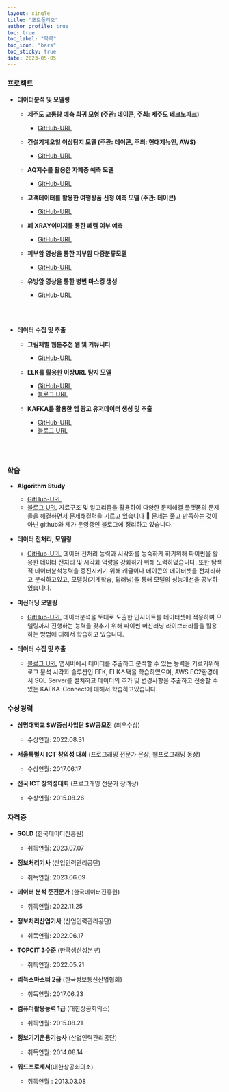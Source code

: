 ```yaml
---
layout: single
title: "포트폴리오"
author_profile: true
toc: true
toc_label: "목록"
toc_icon: "bars"
toc_sticky: true
date: 2023-05-05
---
```


### 프로젝트

- **데이터분석 및 모델링**

  - **제주도 교통량 예측 회귀 모형 (주관: 데이콘, 주최: 제주도 테크노파크)**
    - [GitHub-URL](https://github.com/Jongwon0280/DataContest/tree/master/JejuPrediction)

  - **건설기계오일 이상탐지 모델 (주관: 데이콘, 주최: 현대제뉴인, AWS)**
    - [GitHub-URL](https://github.com/Jongwon0280/DataContest/tree/master/OilAnomalyDetection)

  - **AQ지수를 활용한 자폐증 예측 모델**
    - [GitHub-URL](https://github.com/Jongwon0280/EDA-Study-and-Kaggle-Lab/blob/main/캐글데이터EDA/Autism_Screening.ipynb)

  - **고객데이터를 활용한 여행상품 신청 예측 모델 (주관: 데이콘)**
    - [GitHub-URL](https://github.com/Jongwon0280/DataContest/tree/master/TravelPrediction)

  - **폐 XRAY이미지를 통한 폐렴 여부 예측**
    - [GitHub-URL](https://github.com/Jongwon0280/EDA-Study-and-Kaggle-Lab/blob/main/캐글데이터EDA/Chest_Pneumonia.ipynb)

  - **피부암 영상을 통한 피부암 다중분류모델**
    - [GitHub-URL](https://github.com/Jongwon0280/EDA-Study-and-Kaggle-Lab/blob/main/캐글데이터EDA/SkinCancerClassification.ipynb)

  - **유방암 영상을 통한 병변 마스킹 생성**
    - [GitHub-URL](https://github.com/Jongwon0280/EDA-Study-and-Kaggle-Lab/blob/main/캐글데이터EDA/SkinCancerClassification.ipynb)



<br><br>



- **데이터 수집 및 추출**

  - **그림체별 웹툰추천 웹 및 커뮤니티**
    - [GitHub-URL](https://github.com/Jongwon0280/Recommendation-Webtoon-Web)

  - **ELK를 활용한 이상URL 탐지 모델**
    - [GitHub-URL](https://github.com/Jongwon0280/ELK-Study-and-Project)
    - [블로그 URL](https://jongwon0280.github.io/project/ELK-MalURL/)

  - **KAFKA를 활용한 앱 광고 유저데이터 생성 및 추출**
    - [GitHub-URL](https://github.com/Jongwon0280/KAFKA-Study-and-Project)
    - [블로그 URL](https://jongwon0280.github.io/project/KAFKA-setup-프로젝트(1)/)

<br><br>

### 학습

- **Algorithm Study**
  - [GitHub-URL](https://github.com/Jongwon0280/AlgorithmStudy)
  - [블로그 URL](https://jongwon0280.github.io/categories/PS)
	자료구조 및 알고리즘을 활용하여 다양한 문제해결 플랫폼의 문제들을 해결하면서 문제해결력을 기르고 있습니다 🙂 
	문제는 풀고 만족하는 것이 아닌 github와 제가 운영중인 블로그에 정리하고 있습니다.
    

- **데이터 전처리, 모델링**
  - [GitHub-URL](https://github.com/Jongwon0280/EDA-Study-and-Kaggle-Lab)
	 데이터 전처리 능력과 시각화를 능숙하게 하기위해 파이썬을 활용한 데이터 전처리 및 시각화 역량을 강화하기 위해 노력하였습니다. 
    	또한 탐색적 데이터분석능력을 증진시키기 위해 캐글이나 데이콘의 데이터셋을 전처리하고 분석하고있고, 모델링(기계학습, 딥러닝)을 통해 모델의 성능개선을 공부하였습니다.

- **머신러닝 모델링**
  - [GitHub-URL](https://github.com/Jongwon0280/Machine-Learning-with-Python-Library)
	데이터분석을 토대로 도출한 인사이트를 데이터셋에 적용하여 모델링까지 진행하는 능력을 갖추기 위해 파이썬 머신러닝 라이브러리들을 활용하는 방법에 대해서 학습하고 있습니다.

- **데이터 수집 및 추출**
  - [블로그 URL](https://jongwon0280.github.io/categories/DataEngineering)
	앱서버에서 데이터를 추출하고 분석할 수 있는 능력을 기르기위해 로그 분석 시각화 솔루션인 EFK, ELK스택을 학습하였으며, AWS EC2환경에서 SQL Server를 설치하고 데이터의 추가 및 변경사항을 추출하고 전송할 수 있는 KAFKA-Connect에 대해서 학습하고있습니다.

### 수상경력

- **상명대학교 SW중심사업단 SW공모전** (최우수상)
  - 수상연월: 2022.08.31

- **서울특별시 ICT 창의성 대회** (프로그래밍 전문가 은상, 웹프로그래밍 동상)
  - 수상연월: 2017.06.17

- **전국 ICT 창의성대회** (프로그래밍 전문가 장려상)
  - 수상연월: 2015.08.26

### 자격증

- **SQLD** (한국데이터진흥원)
  - 취득연월: 2023.07.07

- **정보처리기사** (산업인력관리공단)
  - 취득연월: 2023.06.09

- **데이터 분석 준전문가** (한국데이터진흥원)
  - 취득연월: 2022.11.25

- **정보처리산업기사** (산업인력관리공단)
  - 취득연월: 2022.06.17

- **TOPCIT 3수준** (한국생산성본부)
  - 취득연월: 2022.05.21

- **리눅스마스터 2급** (한국정보통신산업협회)
  - 취득연월: 2017.06.23

- **컴퓨터활용능력 1급** (대한상공회의소)
  - 취득연월: 2015.08.21

- **정보기기운용기능사** (산업인력관리공단)
  - 취득연월: 2014.08.14

- **워드프로세서**(대한상공회의소)
    - 취득연월 : 2013.03.08